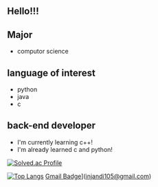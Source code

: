 ## Hello!!!
## Major
- computor science
## language of interest
- python
- java
- c

## back-end developer


- I'm currently learning c++!
- I'm already learned c and python!


[![Solved.ac Profile](http://mazassumnida.wtf/api/v2/generate_badge?boj=injandi105)](https://solved.ac/injandi105/)

[![Top Langs](https://github-readme-stats.vercel.app/api/top-langs/?username=duhyeonkim62&layout=compact&theme=dracula)](https://github.com/duhyeonkim62)
[Gmail Badge](https://img.shields.io/badge/Gmail-d14836?style=flat-square&logo=Gmail&logoColor=white&link=mailto:injandi105@gmail.com)](injandi105@gmail.com)
